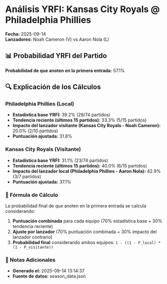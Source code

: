 # Análisis YRFI: Kansas City Royals @ Philadelphia Phillies

**Fecha:** 2025-09-14  
**Lanzadores:** Noah Cameron (V) vs Aaron Nola (L)

## 📊 Probabilidad YRFI del Partido

**Probabilidad de que anoten en la primera entrada:** 57.1%

## 🔍 Explicación de los Cálculos

### Philadelphia Phillies (Local)
- **Estadística base YRFI:** 39.2% (29/74 partidos)
- **Tendencia reciente (últimos 15 partidos):** 33.3% (5/15 partidos)
- **Impacto del lanzador visitante (Kansas City Royals - Noah Cameron):** 20.0% (2/10 partidos)
- **Puntuación ajustada:** 31.8%

### Kansas City Royals (Visitante)
- **Estadística base YRFI:** 31.1% (23/74 partidos)
- **Tendencia reciente (últimos 15 partidos):** 40.0% (6/15 partidos)
- **Impacto del lanzador local (Philadelphia Phillies - Aaron Nola):** 42.9% (3/7 partidos)
- **Puntuación ajustada:** 37.1%

### 📝 Fórmula de Cálculo

La probabilidad final de que anoten en la primera entrada se calcula considerando:
1. **Puntuación combinada** para cada equipo (70% estadística base + 30% tendencia reciente)
2. **Ajuste por lanzador** (70% puntuación combinada + 30% impacto del lanzador contrario)
3. **Probabilidad final** considerando ambos equipos: `1 - ((1 - P_local) * (1 - P_visitante))`

### 📌 Notas Adicionales

- **Generado el:** 2025-09-14 13:14:37
- **Fuente de datos:** season_data.json
